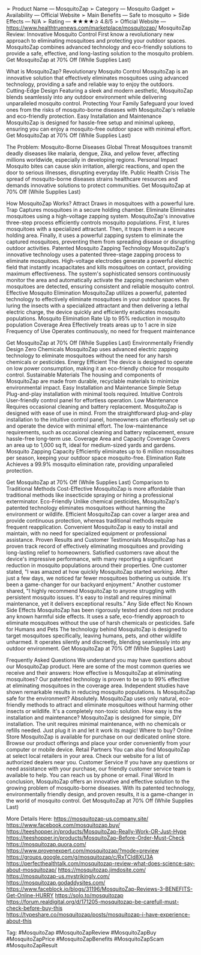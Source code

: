 ➢ Product Name — MosquitoZap
➢ Category — Mosquito Gadget
➢ Availability — Official Website
➢ Main Benefits — Safe to mosquito
➢ Side Effects — N/A
➢ Rating — ★★★★✰ 4.8/5
➢ Official Website —  https://www.healthtruenews.com/marketplace/mosquitozap/
MosquitoZap Review: Innovative Mosquito Control
First know a revolutionary new approach to eliminating mosquitoes and protecting your outdoor spaces. MosquitoZap combines advanced technology and eco-friendly solutions to provide a safe, effective, and long-lasting solution to the mosquito problem.
Get MosquitoZap at 70% Off (While Supplies Last)
 
What is MosquitoZap?
Revolutionary Mosquito Control
MosquitoZap is an innovative solution that effectively eliminates mosquitoes using advanced technology, providing a safe and reliable way to enjoy the outdoors.
Cutting-Edge Design
Featuring a sleek and modern aesthetic, MosquitoZap blends seamlessly into any outdoor environment while delivering unparalleled mosquito control.
Protecting Your Family
Safeguard your loved ones from the risks of mosquito-borne diseases with MosquitoZap's reliable and eco-friendly protection.
Easy Installation and Maintenance
MosquitoZap is designed for hassle-free setup and minimal upkeep, ensuring you can enjoy a mosquito-free outdoor space with minimal effort.
Get MosquitoZap at 70% Off (While Supplies Last)
 
The Problem: Mosquito-Borne Diseases
Global Threat
Mosquitoes transmit deadly diseases like malaria, dengue, Zika, and yellow fever, affecting millions worldwide, especially in developing regions.
Personal Impact
Mosquito bites can cause skin irritation, allergic reactions, and open the door to serious illnesses, disrupting everyday life.
Public Health Crisis
The spread of mosquito-borne diseases strains healthcare resources and demands innovative solutions to protect communities.
Get MosquitoZap at 70% Off (While Supplies Last)
 
How MosquitoZap Works?
Attract
Draws in mosquitoes with a powerful lure.
Trap
Captures mosquitoes in a secure holding chamber.
Eliminate
Eliminates mosquitoes using a high-voltage zapping system.
MosquitoZap's innovative three-step process efficiently controls mosquito populations. First, it lures mosquitoes with a specialized attractant. Then, it traps them in a secure holding area. Finally, it uses a powerful zapping system to eliminate the captured mosquitoes, preventing them from spreading disease or disrupting outdoor activities.
Patented Mosquito Zapping Technology
MosquitoZap's innovative technology uses a patented three-stage zapping process to eliminate mosquitoes. High-voltage electrodes generate a powerful electric field that instantly incapacitates and kills mosquitoes on contact, providing maximum effectiveness.
The system's sophisticated sensors continuously monitor the area and automatically activate the zapping mechanism when mosquitoes are detected, ensuring consistent and reliable mosquito control.
Effective Mosquito Elimination
MosquitoZap utilizes a powerful, patented technology to effectively eliminate mosquitoes in your outdoor spaces. By luring the insects with a specialized attractant and then delivering a lethal electric charge, the device quickly and efficiently eradicates mosquito populations.
Mosquito Elimination Rate	Up to 95% reduction in mosquito population
Coverage Area	Effectively treats areas up to 1 acre in size
Frequency of Use	Operates continuously, no need for frequent maintenance


Get MosquitoZap at 70% Off (While Supplies Last)
 Environmentally Friendly Design
Zero Chemicals
MosquitoZap uses advanced electric zapping technology to eliminate mosquitoes without the need for any harsh chemicals or pesticides.
Energy Efficient
The device is designed to operate on low power consumption, making it an eco-friendly choice for mosquito control.
Sustainable Materials
The housing and components of MosquitoZap are made from durable, recyclable materials to minimize environmental impact.
Easy Installation and Maintenance
Simple Setup
Plug-and-play installation with minimal tools required.
Intuitive Controls
User-friendly control panel for effortless operation.
Low Maintenance
Requires occasional cleaning and battery replacement.
MosquitoZap is designed with ease of use in mind. From the straightforward plug-and-play installation to the intuitive control panel, homeowners can effortlessly set up and operate the device with minimal effort. The low-maintenance requirements, such as occasional cleaning and battery replacement, ensure hassle-free long-term use.
Coverage Area and Capacity
Coverage
Covers an area up to 1,000 sq ft, ideal for medium-sized yards and gardens.
Mosquito Zapping Capacity
Efficiently eliminates up to 6 million mosquitoes per season, keeping your outdoor space mosquito-free.
Elimination Rate
Achieves a 99.9% mosquito elimination rate, providing unparalleled protection.


Get MosquitoZap at 70% Off (While Supplies Last)
 Comparison to Traditional Methods
Cost-Effective
MosquitoZap is more affordable than traditional methods like insecticide spraying or hiring a professional exterminator.
Eco-Friendly
Unlike chemical pesticides, MosquitoZap's patented technology eliminates mosquitoes without harming the environment or wildlife.
Efficient
MosquitoZap can cover a larger area and provide continuous protection, whereas traditional methods require frequent reapplication.
Convenient
MosquitoZap is easy to install and maintain, with no need for specialized equipment or professional assistance.
Proven Results and Customer Testimonials
MosquitoZap has a proven track record of effectively eliminating mosquitoes and providing long-lasting relief to homeowners. Satisfied customers rave about the device's impressive performance, with many reporting a significant reduction in mosquito populations around their properties.
One customer stated, "I was amazed at how quickly MosquitoZap started working. After just a few days, we noticed far fewer mosquitoes bothering us outside. It's been a game-changer for our backyard enjoyment." Another customer shared, "I highly recommend MosquitoZap to anyone struggling with persistent mosquito issues. It's easy to install and requires minimal maintenance, yet it delivers exceptional results."
Any Side effect
No Known Side Effects
MosquitoZap has been rigorously tested and does not produce any known harmful side effects. It uses a safe, eco-friendly approach to eliminate mosquitoes without the use of harsh chemicals or pesticides.
Safe for Humans and Pets
The technology behind MosquitoZap is designed to target mosquitoes specifically, leaving humans, pets, and other wildlife unharmed. It operates silently and discreetly, blending seamlessly into any outdoor environment.
Get MosquitoZap at 70% Off (While Supplies Last)
 
Frequently Asked Questions
We understand you may have questions about our MosquitoZap product. Here are some of the most common queries we receive and their answers:
How effective is MosquitoZap at eliminating mosquitoes?
Our patented technology is proven to be up to 99% effective at eliminating mosquitoes in the coverage area. Independent studies have shown remarkable results in reducing mosquito populations.
Is MosquitoZap safe for the environment?
Absolutely. MosquitoZap uses only natural, eco-friendly methods to attract and eliminate mosquitoes without harming other insects or wildlife. It's a completely non-toxic solution.
How easy is the installation and maintenance?
MosquitoZap is designed for simple, DIY installation. The unit requires minimal maintenance, with no chemicals or refills needed. Just plug it in and let it work its magic!
Where to buy?
Online Store
MosquitoZap is available for purchase on our dedicated online store. Browse our product offerings and place your order conveniently from your computer or mobile device.
Retail Partners
You can also find MosquitoZap at select local retailers in your area. Check our website for a list of authorized dealers near you.
Customer Service
If you have any questions or need assistance with your purchase, our friendly customer service team is available to help. You can reach us by phone or email.
Final Word
In conclusion, MosquitoZap offers an innovative and effective solution to the growing problem of mosquito-borne diseases. With its patented technology, environmentally friendly design, and proven results, it is a game-changer in the world of mosquito control.
Get MosquitoZap at 70% Off (While Supplies Last)
 
More Details Here:
https://mosquitozap-us.company.site/
https://www.facebook.com/mosquitozap.buy/
https://teeshopper.in/products/MosquitoZap-Really-Work-OR-Just-Hype
https://teeshopper.in/products/MosquitoZap-Before-Order-Must-Check
https://mosquitozap.quora.com/
https://www.provenexpert.com/mosquitozap/?mode=preview
https://groups.google.com/g/mosquitozap/c/RxTCId8XU3A
https://perfecthealthtalk.com/mosquitozap-review-what-does-science-say-about-mosquitozap/
https://mosquitozap.jimdosite.com/
https://mosquitozap-us.mystrikingly.com/
https://mosquitozap.godaddysites.com/
https://www.faceblock.io/blogs/31196/MosquitoZap-Reviews-3-BENEFITS-Get-Online-HURRY
https://solo.to/mosquitozap
https://forum.realdigital.org/d/171205-mosquitozap-be-carefull-must-check-before-buy-this
https://typeshare.co/mosquitozap/posts/mosquitozap-i-have-experience-about-this

Tag:
#MosquitoZap
#MosquitoZapReview
#MosquitoZapBuy
#MosquitoZapPrice
#MosquitoZapBenefits
#MosquitoZapScam
#MosquitoZapResult
